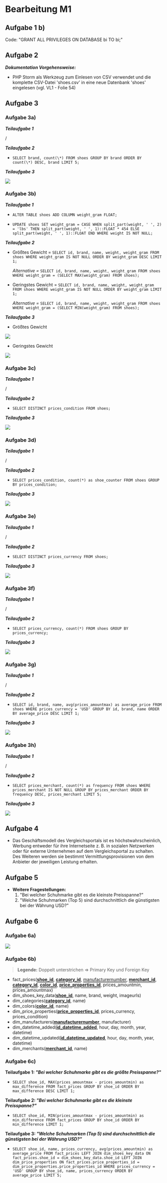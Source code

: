 # Bearbeitung M1

## Aufgabe 1 b)

Code: "GRANT ALL PRIVILEGES ON DATABASE bi TO bi;"

## Aufgabe 2

___Dokumentation Vorgehensweise:___

- PHP Storm als Werkzeug zum Einlesen von CSV verwendet und die komplette CSV-Datei 'shoes.csv' in eine neue Datenbank 'shoes' eingelesen (vgl. VL1 - Folie 54)

## Aufgabe 3

### Aufgabe 3a)

___Teilaufgabe 1___

/ 

___Teilaufgabe 2___

- `SELECT brand, count(\*) FROM shoes GROUP BY brand ORDER BY count(\*) DESC, brand LIMIT 5;`

___Teilaufgabe 3___

![](./pictures/3a.PNG)

### Aufgabe 3b)

___Teilaufgabe 1___

- `ALTER TABLE shoes ADD COLUMN weight_gram FLOAT;`

- `UPDATE shoes SET weight_gram = CASE WHEN split_part(weight, ' ', 2) = 'lbs' THEN split_part(weight, ' ', 1)::FLOAT * 454 ELSE split_part(weight, ' ', 1)::FLOAT END WHERE weight IS NOT NULL;`

___Teilaufgabe 2___

- Größtes Gewicht = `SELECT id, brand, name, weight, weight_gram FROM shoes WHERE weight_gram IS NOT NULL ORDER BY weight_gram DESC LIMIT 1;`

    _Alternative =_ `SELECT id, brand, name, weight, weight_gram FROM shoes WHERE weight_gram = (SELECT MAX(weight_gram) FROM shoes);`


- Geringstes Gewicht = `SELECT id, brand, name, weight, weight_gram FROM shoes WHERE weight_gram IS NOT NULL ORDER BY weight_gram LIMIT 1;`

    _Alternative =_ `SELECT id, brand, name, weight, weight_gram FROM shoes WHERE weight_gram = (SELECT MIN(weight_gram) FROM shoes);`

___Teilaufgabe 3___

- Größtes Gewicht

![](./pictures/3b_1.PNG)

- Geringstes Gewicht

![](./pictures/3b_2.PNG)

### Aufgabe 3c)

___Teilaufgabe 1___

/

___Teilaufgabe 2___

- `SELECT DISTINCT prices_condition FROM shoes;`

___Teilaufgabe 3___

![](./pictures/3c.PNG)

### Aufgabe 3d)

___Teilaufgabe 1___

/

___Teilaufgabe 2___

- `SELECT prices_condition, count(*) as shoe_counter FROM shoes GROUP BY prices_condition;`

___Teilaufgabe 3___

![](./pictures/3d.PNG)

### Aufgabe 3e)

___Teilaufgabe 1___

/

___Teilaufgabe 2___

- `SELECT DISTINCT prices_currency FROM shoes;`

___Teilaufgabe 3___

![](./pictures/3e.PNG)

### Aufgabe 3f)

___Teilaufgabe 1___

/

___Teilaufgabe 2___

- `SELECT prices_currency, count(*) FROM shoes GROUP BY prices_currency;`

___Teilaufgabe 3___

![](./pictures/3f.PNG)

### Aufgabe 3g)

___Teilaufgabe 1___

/

___Teilaufgabe 2___

- `SELECT id, brand, name, avg(prices_amountmax) as average_price FROM shoes WHERE prices_currency = 'USD' GROUP BY id, brand, name ORDER BY average_price DESC LIMIT 1;`

___Teilaufgabe 3___

![](./pictures/3g.PNG)

### Aufgabe 3h)

___Teilaufgabe 1___

/

___Teilaufgabe 2___

- `SELECT prices_merchant, count(*) as frequency FROM shoes WHERE prices_merchant IS NOT NULL GROUP BY prices_merchant ORDER BY frequency DESC, prices_merchant LIMIT 5;`

___Teilaufgabe 3___

![](./pictures/3h.PNG)

## Aufgabe 4

- Das Geschäftsmodell des Vergleichsportals ist es höchstwahrscheinlich, Werbung entweder für ihre Internetseite z. B. in sozialen Netzwerken oder für externe Unternehmen auf dem Vergleichsportal zu schalten. Des Weiteren werden sie bestimmt Vermittlungsprovisionen von dem Anbieter der jeweiligen Leistung erhalten.

## Aufgabe 5

- __Weitere Fragestellungen:__
  1. "Bei welcher Schuhmarke gibt es die kleinste Preisspanne?"
  2. "Welche Schuhmarken (Top 5) sind durchschnittlich die günstigsten bei der Währung USD?"

## Aufgabe 6

### Aufgabe 6a)

![](./pictures/6a.png)

### Aufgabe 6b)

> __Legende:__ Doppelt unterstrichen => Primary Key und Foreign Key

- fact_prices(<span style="font-weight: bold; text-decoration: underline double">shoe_id</span>, <span style="font-weight: bold; text-decoration: underline double">category_id</span>, <span style="font-weight: double; text-decoration: underline double">manufacturernumber</span>, <span style="font-weight: bold; text-decoration: underline double">merchant_id</span>, <span style="font-weight: bold; text-decoration: underline double">category_id</span>, <span style="font-weight: bold; text-decoration: underline double">color_id</span>, <span style="font-weight: bold; text-decoration: underline double">price_properties_id</span>, prices_amountmin, prices_amountmax)
- dim_shoes_key_data(<span style="font-weight: bold; text-decoration: underline solid">shoe_id</span>, name, brand, weight, imageurls)
- dim_categories(<span style="font-weight: bold; text-decoration: underline solid">category_id</span>, name)
- dim_colors(<span style="font-weight: bold; text-decoration: underline solid">color_id</span>, name)
- dim_price_properties(<span style="font-weight: bold; text-decoration: underline solid">price_properties_id</span>, prices_currency, prices_condition)
- dim_manufacturers(<span style="font-weight: bold; text-decoration: underline solid">manufacturernumber</span>, manufacturer)
- dim_datetime_added(<span style="font-weight: bold; text-decoration: underline solid">id_datetime_added</span>, hour, day, month, year, datetime)
- dim_datetime_updated(<span style="font-weight: bold; text-decoration: underline solid">id_datetime_updated</span>, hour, day, month, year, datetime)
- dim_merchants(<span style="font-weight: bold; text-decoration: underline solid">merchant_id</span>, name)

### Aufgabe 6c)

__Teilaufgabe 1: _"Bei welcher Schuhmarke gibt es die größte Preisspanne?"___

- `SELECT shoe_id, MAX(prices_amountmax - prices_amountmin) as max_difference FROM fact_prices GROUP BY shoe_id ORDER BY max_difference DESC LIMIT 1;`

__Teilaufgabe 2: _"Bei welcher Schuhmarke gibt es die kleinste Preisspanne?"___

- `SELECT shoe_id, MIN(prices_amountmax - prices_amountmin) as min_difference FROM fact_prices GROUP BY shoe_id ORDER BY min_difference LIMIT 1;`

__Teilaufgabe 3: _"Welche Schuhmarken (Top 5) sind durchschnittlich die günstigsten bei der Währung USD?"___

- `SELECT shoe_id, name, prices_currency, avg(prices_amountmin) as average_price FROM fact_prices LEFT JOIN dim_shoes_key_data ON fact_prices.shoe_id = dim_shoes_key_data.shoe_id LEFT JOIN dim_price_properties ON fact_prices.price_properties_id = dim_price_properties.price_properties_id WHERE prices_currency = 'USD' GROUP BY shoe_id, name, prices_currency ORDER BY average_price LIMIT 5;`




